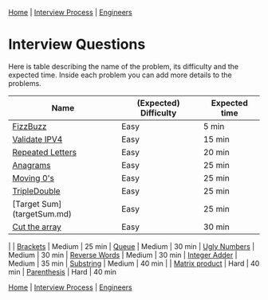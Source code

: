 [Home](../../../README.md) |
[Interview Process](../../README.md) |
[Engineers](../README.md)

# Interview Questions

Here is table describing the name of the problem, its difficulty and the expected time. Inside each problem you can add more details to the problems.

| Name                               | (Expected) Difficulty | Expected time
| ----                               | --------------------- | -------------
| [FizzBuzz](fizzbuzz.md)            | Easy                  | 5 min
| [Validate IPV4](ipv4.md)           | Easy                  | 15 min
| [Repeated Letters](repLetters.md)  | Easy                  | 20 min
| [Anagrams](anagrams.md)            | Easy                  | 25 min
| [Moving 0's](moving0s.md)          | Easy                  | 25 min
| [TripleDouble](tripleDouble.md)    | Easy                  | 25 min
| [Target Sum] (targetSum.md)        | Easy                  | 25 min
| [Cut the array](cutTheArray.md)    | Easy                  | 30 min
|
| [Brackets](brackets.md)            | Medium                | 25 min
| [Queue](queue.md)                  | Medium                | 30 min
| [Ugly Numbers](uglyNumbers.md)     | Medium                | 30 min
| [Reverse Words](reverseWords.md)   | Medium                | 30 min
| [Integer Adder](intAdder.md)       | Medium                | 35 min
| [Substring](substring.md)          | Medium                | 40 min
|
| [Matrix product](matrixProduct.md) | Hard                  | 40 min
| [Parenthesis](parenthesis.md)      | Hard                  | 40 min

[Home](../../../README.md) |
[Interview Process](../../README.md) |
[Engineers](../README.md)
